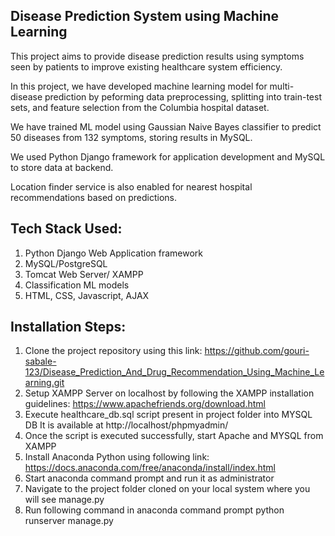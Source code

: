 ## Disease Prediction System using Machine Learning

This project aims to provide disease prediction results using symptoms seen by patients to improve existing healthcare system efficiency.

In this project, we have developed machine learning model for multi-disease prediction by peforming data preprocessing, splitting into train-test sets, and feature selection from the Columbia hospital dataset.

We have trained ML model using Gaussian Naive Bayes classifier to predict 50 diseases from 132 symptoms, storing results in MySQL.

We used Python Django framework for application development and MySQL to store data at backend. 

Location finder service is also enabled for nearest hospital recommendations based on predictions. 

## Tech Stack Used:
1. Python Django Web Application framework
2. MySQL/PostgreSQL
3. Tomcat Web Server/ XAMPP
4. Classification ML models
5. HTML, CSS, Javascript, AJAX

## Installation Steps:

1. Clone the project repository using this link:
https://github.com/gouri-sabale-123/Disease_Prediction_And_Drug_Recommendation_Using_Machine_Learning.git
2. Setup XAMPP Server on localhost by following the XAMPP installation guidelines:
https://www.apachefriends.org/download.html
3. Execute healthcare_db.sql script present in project folder into MYSQL DB
It is available at http://localhost/phpmyadmin/
4. Once the script is executed successfully, start Apache and MYSQL from XAMPP
5. Install Anaconda Python using following link:
https://docs.anaconda.com/free/anaconda/install/index.html
6. Start anaconda command prompt and run it as administrator
7. Navigate to the project folder cloned on your local system where you will see
manage.py
8. Run following command in anaconda command prompt
python runserver manage.py
